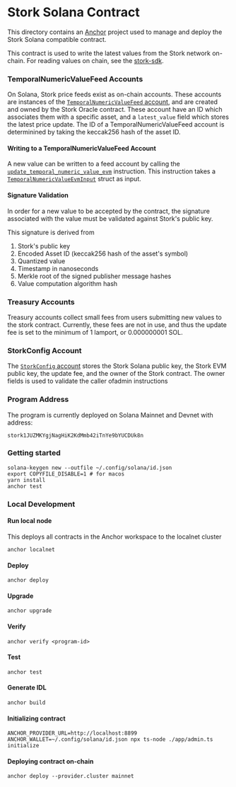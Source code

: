 # Stork Solana Contract

This directory contains an [Anchor](https://www.anchor-lang.com/) project used to manage and deploy the Stork Solana compatible contract.

This contract is used to write the latest values from the Stork network on-chain. For reading values on chain, see the [stork-sdk](../../sdks/solana/stork-sdk).

### TemporalNumericValueFeed Accounts

On Solana, Stork price feeds exist as on-chain accounts. These accounts are instances of the [`TemporalNumericValueFeed` account](../../sdks/solana/stork-sdk/src/temporal_numeric_value.rs), and are created and owned by the Stork Oracle contract. These account have an ID which associates them with a specific asset, and a `latest_value` field which stores the latest price update. The ID of a TemporalNumericValueFeed account is determinined by taking the keccak256 hash of the asset ID.

#### Writing to a TemporalNumericValueFeed Account

A new value can be written to a feed account by calling the [`update_temporal_numeric_value_evm`](./programs/stork/src/lib.rs) instruction. This instruction takes a [`TemporalNumericValueEvmInput`](./programs/stork/src/lib.rs) struct as input. 

#### Signature Validation

In order for a new value to be accepted by the contract, the signature associated with the value must be validated against Stork's public key.

This signature is derived from

1. Stork's public key
2. Encoded Asset ID (keccak256 hash of the asset's symbol)
3. Quantized value
4. Timestamp in nanoseconds
5. Merkle root of the signed publisher message hashes
6. Value computation algorithm hash

### Treasury Accounts

Treasury accounts collect small fees from users submitting new values to the stork contract. Currently, these fees are not in use, and thus the update fee is set to the minimum of 1 lamport, or 0.000000001 SOL.

### StorkConfig Account

The [`StorkConfig` account](./programs/stork/src/lib.rs) stores the Stork Solana public key, the Stork EVM public key, the update fee, and the owner of the Stork contract. The owner fields is used to validate the caller ofadmin instructions

### Program Address

The program is currently deployed on Solana Mainnet and Devnet with address:
```
stork1JUZMKYgjNagHiK2KdMmb42iTnYe9bYUCDUk8n
```

### Getting started

```
solana-keygen new --outfile ~/.config/solana/id.json
export COPYFILE_DISABLE=1 # for macos
yarn install
anchor test
```

### Local Development

#### Run local node

This deploys all contracts in the Anchor workspace to the localnet cluster

```
anchor localnet
```

#### Deploy

```
anchor deploy
```

#### Upgrade

```
anchor upgrade
```

#### Verify

```
anchor verify <program-id>
```

#### Test

```
anchor test
```

#### Generate IDL

```
anchor build
```
#### Initializing contract

```
ANCHOR_PROVIDER_URL=http://localhost:8899 ANCHOR_WALLET=~/.config/solana/id.json npx ts-node ./app/admin.ts initialize
```

#### Deploying contract on-chain

```
anchor deploy --provider.cluster mainnet
```